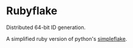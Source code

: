 # Rubyflake

Distributed 64-bit ID generation.

A simplified ruby version of python's [simpleflake](https://github.com/SawdustSoftware/simpleflake).